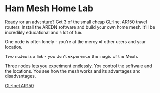 
# Ham Mesh Home Lab

Ready for an adventure? Get 3 of the small cheap GL-Inet AR150 travel routers. Install the AREDN software and build your own home mesh. It'll be incredibly educational and a lot of fun.

One node is often lonely - you're at the mercy of other users and your location.

Two nodes is a link - you don't experience the magic of the Mesh.

Three nodes lets you experiment endlessly. You control the software and the locations. You see how the mesh works and its advantages and disadvantages.

[GL-Inet AR150](https://www.amazon.com/gp/product/B01FJ4S9JK/ref=as_li_ss_tl?ie=UTF8&psc=1&linkCode=sl1&tag=vodallcom-20&linkId=b210e21952deb5016f3bb16cd8b2dbca&language=en_US)



